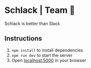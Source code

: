 # Schlack | Team 🦔
Schlack is better than Slack

## Instructions
1. `npm install` to install dependencies
2. `npm run dev` to start the server
3. Open [localhost:5000](http://localhost:5000) in your browser
